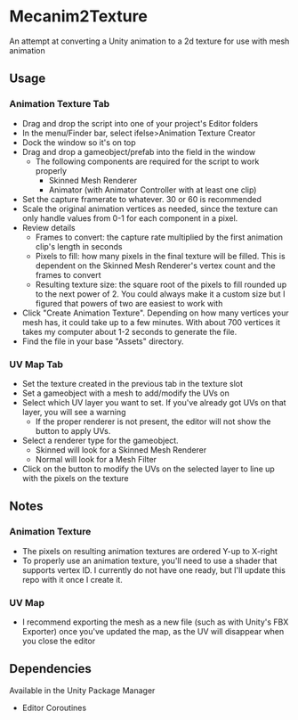 # Mecanim2Texture
An attempt at converting a Unity animation to a 2d texture for use with mesh animation

## Usage
### Animation Texture Tab
- Drag and drop the script into one of your project's Editor folders
- In the menu/Finder bar, select ifelse>Animation Texture Creator
- Dock the window so it's on top
- Drag and drop a gameobject/prefab into the field in the window
  - The following components are required for the script to work properly
    - Skinned Mesh Renderer
    - Animator (with Animator Controller with at least one clip)
- Set the capture framerate to whatever.  30 or 60 is recommended
- Scale the original animation vertices as needed, since the texture can only handle values from 0-1 for each component in a pixel.
- Review details
  - Frames to convert: the capture rate multiplied by the first animation clip's length in seconds
  - Pixels to fill: how many pixels in the final texture will be filled.  This is dependent on the Skinned Mesh Renderer's vertex count and the frames to convert
  - Resulting texture size: the square root of the pixels to fill rounded up to the next power of 2.  You could always make it a custom size but I figured that powers of two are easiest to work with
- Click "Create Animation Texture".  Depending on how many vertices your mesh has, it could take up to a few minutes.  With about 700 vertices it takes my computer about 1-2 seconds to generate the file.
- Find the file in your base "Assets" directory.

### UV Map Tab
- Set the texture created in the previous tab in the texture slot
- Set a gameobject with a mesh to add/modify the UVs on
- Select which UV layer you want to set.  If you've already got UVs on that layer, you will see a warning
  - If the proper renderer is not present, the editor will not show the button to apply UVs.
- Select a renderer type for the gameobject.
  - Skinned will look for a Skinned Mesh Renderer
  - Normal will look for a Mesh Filter
- Click on the button to modify the UVs on the selected layer to line up with the pixels on the texture

## Notes
### Animation Texture
- The pixels on resulting animation textures are ordered Y-up to X-right
- To properly use an animation texture, you'll need to use a shader that supports vertex ID.  I currently do not have one ready, but I'll update this repo with it once I create it.
### UV Map
- I recommend exporting the mesh as a new file (such as with Unity's FBX Exporter) once you've updated the map, as the UV will disappear when you close the editor

## Dependencies
Available in the Unity Package Manager
- Editor Coroutines
